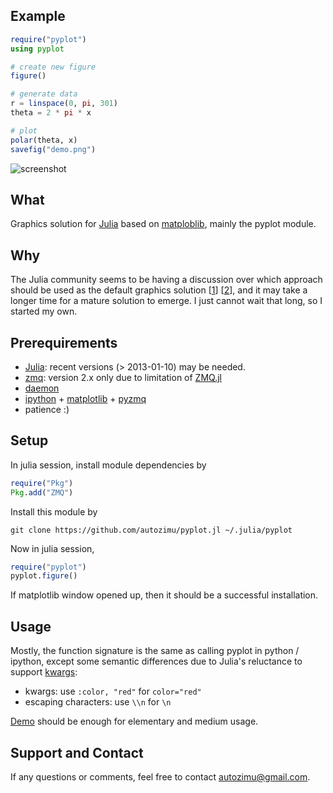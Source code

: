 ## Example

```julia
require("pyplot")
using pyplot

# create new figure
figure()

# generate data
r = linspace(0, pi, 301)
theta = 2 * pi * x

# plot
polar(theta, x)
savefig("demo.png")
```

![screenshot](https://github.com/autozimu/pyplot.jl/raw/master/demo/demo.png)


## What

Graphics solution for [Julia][] based on [matploblib][], mainly the pyplot
module.


## Why

The Julia community seems to be having a discussion over which approach
should be used as the default graphics solution [[1][graphics-wiki]]
[[2][graphics-gg]], and it may take a longer time for a mature solution to
emerge. I just cannot wait that long, so I started my own.

[graphics-wiki]: https://github.com/JuliaLang/julia/wiki/Graphics
[graphics-gg]: https://groups.google.com/forum/?fromgroups=#!searchin/julia-dev/plot$20interface/julia-dev/Mi44lkCusCw/u3B3KZx0BO0J


## Prerequirements

* [Julia](https://github.com/JuliaLang/julia): recent versions
(> 2013-01-10) may be needed.
* [zmq](http://www.zeromq.org/): version 2.x only due to limitation of [ZMQ.jl](https://github.com/aviks/ZMQ.jl)
* [daemon](http://libslack.org/daemon/)
* [ipython](http://ipython.org/) +
[matplotlib](http://matplotlib.org/) +
[pyzmq](https://github.com/zeromq/pyzmq)
* patience :)

## Setup

In julia session, install module dependencies by

```julia
require("Pkg")
Pkg.add("ZMQ")
```

Install this module by

```shell
git clone https://github.com/autozimu/pyplot.jl ~/.julia/pyplot
```

Now in julia session,

```julia
require("pyplot")
pyplot.figure()
```

If matplotlib window opened up, then it should be a successful
installation.

## Usage

Mostly, the function signature is the same as calling pyplot in python /
ipython, except some semantic differences due to Julia's reluctance to
support [kwargs][]:

[kwargs]: http://rosettacode.org/wiki/Named_parameters

* kwargs: use `:color, "red"` for `color="red"`
* escaping characters: use `\\n` for `\n`

[Demo][demo] should be enough for elementary and medium usage.

[demo]: https://github.com/autozimu/pyplot.jl/tree/master/demo

## Support and Contact

If any questions or comments, feel free to contact <autozimu@gmail.com>.

[Julia]: http://julialang.org/ "The Julia Language"
[matploblib]: http://matplotlib.org/ "matplotlib"
